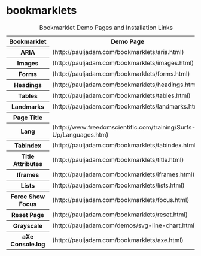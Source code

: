 # bookmarklets
<table><caption>Bookmarklet Demo Pages and Installation Links</caption>

<tbody>

<tr>

<th scope="col">Bookmarklet</th>

<th scope="col">Demo Page</th>


</tr>

<tr>

<th scope="row">ARIA</th>

<td>(http://pauljadam.com/bookmarklets/aria.html)</td>


</tr>

<tr>

<th scope="row">Images</th>

<td>(http://pauljadam.com/bookmarklets/images.html)</td>



</tr>

<tr>

<th scope="row">Forms</th>

<td>(http://pauljadam.com/bookmarklets/forms.html)</td>



</tr>

<tr>

<th scope="row">Headings</th>

<td>(http://pauljadam.com/bookmarklets/headings.html)</td>



</tr>

<tr>

<th scope="row">Tables</th>

<td>(http://pauljadam.com/bookmarklets/tables.html)</td>



</tr>

<tr>

<th scope="row">Landmarks</th>

<td>(http://pauljadam.com/bookmarklets/landmarks.html)</td>



</tr>

<tr>

<th scope="row">Page Title</th>



</tr>

<tr>

<th scope="row">Lang</th>

<td>(http://www.freedomscientific.com/training/Surfs-Up/Languages.htm)</td>



</tr>

<tr>

<th scope="row">Tabindex</th>

<td>(http://pauljadam.com/bookmarklets/tabindex.html)</td>



</tr>

<tr>

<th scope="row">Title Attributes</th>

<td>(http://pauljadam.com/bookmarklets/title.html)</td>



</tr>

<tr>

<th scope="row">Iframes</th>

<td>(http://pauljadam.com/bookmarklets/iframes.html)</td>



</tr>

<tr>

<th scope="row">Lists</th>

<td>(http://pauljadam.com/bookmarklets/lists.html)</td>



</tr>

<tr>

<th scope="row">Force Show Focus</th>

<td>(http://pauljadam.com/bookmarklets/focus.html)</td>



</tr>

<tr>

<th scope="row">Reset Page</th>

<td>(http://pauljadam.com/bookmarklets/reset.html)</td>



</tr>

<tr>

<th scope="row">Grayscale</th>

<td>(http://pauljadam.com/demos/svg-line-chart.html)</td>

</tr>

<tr>

<th scope="row">aXe Console.log</th>

<td>(http://pauljadam.com/bookmarklets/axe.html)</td>



</tr>

</tbody>

</table>
